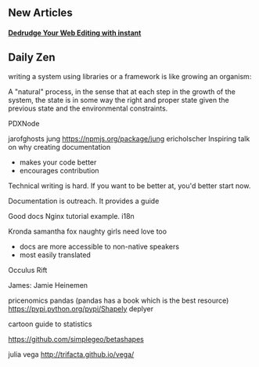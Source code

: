 ## New Articles

#### [Dedrudge Your Web Editing with instant](/dedrudge-your-web-editing-with-instant/)

## Daily Zen

writing a system using libraries or a framework is like growing an organism: 

A "natural" process, in the sense that at each step in the growth of the system, the state is in some way the right and proper state given the previous state and the environmental constraints.



PDXNode

jarofghosts jung https://npmjs.org/package/jung
ericholscher Inspiring talk on why creating documentation

 - makes your code better
 - encourages contribution

Technical writing is hard. If you want to be better at, you'd better start now.

Documentation is outreach. It provides a guide

Good docs
Nginx tutorial example.
i18n

Kronda samantha fox naughty girls need love too

 - docs are more accessible to non-native speakers
 - most easily translated

Occulus Rift

James: Jamie Heinemen

pricenomics
pandas (pandas has a book which is the best resource)
https://pypi.python.org/pypi/Shapely
deplyer

cartoon guide to statistics

https://github.com/simplegeo/betashapes

julia
vega http://trifacta.github.io/vega/